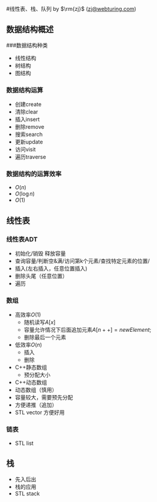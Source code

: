 #线性表、栈、队列
by $\rm{zj}$ (zj@webturing.com)
## 数据结构概述
###数据结构种类
- 线性结构
- 树结构
- 图结构
### 数据结构运算
- 创建create
- 清除clear
- 插入insert
- 删除remove
- 搜索search
- 更新update
- 访问visit
- 遍历traverse
### 数据结构的运算效率
- $O(n)$
- $O(\log n)$
- $O(1)$
## 线性表
### 线性表ADT
- 初始化/销毁 释放容量
- 查询容量/判断空&满/访问第k个元素/查找特定元素的位置/
- 插入(左右插入，任意位置插入)
- 删除头尾（任意位置）
- 遍历

  

### 数组
- 高效率$O(1)$
    - 随机读写$A[x]$
    - 容量允许情况下后面追加元素$A[n++]=newElement$;
    - 删除最后一个元素
- 低效率$O(n)$
    - 插入
    - 删除
- C++静态数组
    - 预分配大小
- C++动态数组
- 动态数组（慎用）
- 容量较大，需要预先分配
- 方便递推（追加）
- STL vector 方便好用
### 链表
- STL list

## 栈
- 先入后出
- 栈的应用
- STL stack


